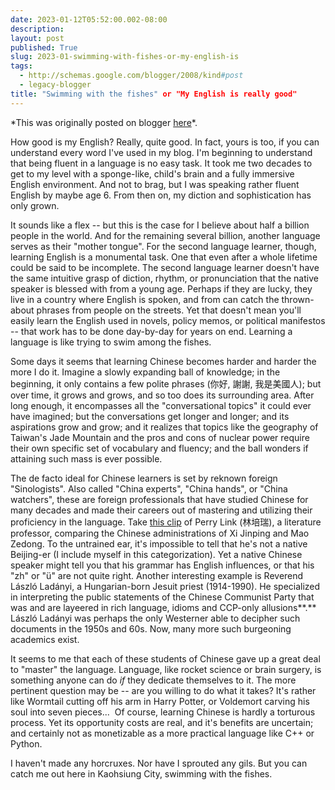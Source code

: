 ```yaml
---
date: 2023-01-12T05:52:00.002-08:00
description: 
layout: post
published: True
slug: 2023-01-swimming-with-fishes-or-my-english-is
tags:
  - http://schemas.google.com/blogger/2008/kind#post
  - legacy-blogger
title: "Swimming with the fishes" or "My English is really good"
---
```


\*This was originally posted on blogger [here](https://www.rohanprasad.org/2023/01/swimming-with-fishes-or-my-english-is.html)\*.

How good is my English? Really, quite good. In fact, yours is too, if you can understand every word I've used in my blog. I'm beginning to understand that being fluent in a language is no easy task. It took me two decades to get to my level with a sponge-like, child's brain and a fully immersive English environment. And not to brag, but I was speaking rather fluent English by maybe age 6. From then on, my diction and sophistication has only grown.

It sounds like a flex -- but this is the case for I believe about half a billion people in the world. And for the remaining several billion, another language serves as their "mother tongue". For the second language learner, though, learning English is a monumental task. One that even after a whole lifetime could be said to be incomplete. The second language learner doesn't have the same intuitive grasp of diction, rhythm, or pronunciation that the native speaker is blessed with from a young age. Perhaps if they are lucky, they live in a country where English is spoken, and from can catch the thrown-about phrases from people on the streets. Yet that doesn't mean you'll easily learn the English used in novels, policy memos, or political manifestos -- that work has to be done day-by-day for years on end. Learning a language is like trying to swim among the fishes.

Some days it seems that learning Chinese becomes harder and harder the more I do it. Imagine a slowly expanding ball of knowledge; in the beginning, it only contains a few polite phrases (你好, 謝謝, 我是美國人); but over time, it grows and grows, and so too does its surrounding area. After long enough, it encompasses all the "conversational topics" it could ever have imagined; but the conversations get longer and longer; and its aspirations grow and grow; and it realizes that topics like the geography of Taiwan's Jade Mountain and the pros and cons of nuclear power require their own specific set of vocabulary and fluency; and the ball wonders if attaining such mass is ever possible.

The de facto ideal for Chinese learners is set by reknown foreign "Sinologists". Also called "China experts", "China hands", or "China watchers", these are foreign professionals that have studied Chinese for many decades and made their careers out of mastering and utilizing their proficiency in the language. Take [this clip](https://youtu.be/owsRB4IKJyA) of Perry Link (林培瑞), a literature professor, comparing the Chinese administrations of Xi Jinping and Mao Zedong. To the untrained ear, it's impossible to tell that he's not a native Beijing-er (I include myself in this categorization). Yet a native Chinese speaker might tell you that his grammar has English influences, or that his "zh" or "ü" are not quite right. Another interesting example is Reverend László Ladányi, a Hungarian-born Jesuit priest (1914-1990). He specialized in interpreting the public statements of the Chinese Communist Party that was and are layeered in rich language, idioms and CCP-only allusions**.** László Ladányi was perhaps the only Westerner able to decipher such documents in the 1950s and 60s. Now, many more such burgeoning academics exist.

It seems to me that each of these students of Chinese gave up a great deal to "master" the language. Language, like rocket science or brain surgery, is something anyone can do *if* they dedicate themselves to it. The more pertinent question may be -- are you willing to do what it takes? It's rather like Wormtail cutting off his arm in Harry Potter, or Voldemort carving his soul into seven pieces...  Of course, learning Chinese is hardly a torturous process. Yet its opportunity costs are real, and it's benefits are uncertain; and certainly not as monetizable as a more practical language like C++ or Python.

I haven't made any horcruxes. Nor have I sprouted any gils. But you can catch me out here in Kaohsiung City, swimming with the fishes.  


